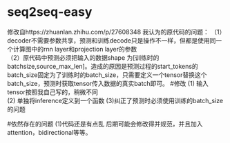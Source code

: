 # seq2seq-easy
修改自https://zhuanlan.zhihu.com/p/27608348
我认为的原代码的问题：
（1）decoder不需要参数共享，预测和训练decode只是操作不一样，但都是使用同一个计算图中的rnn layer和projection layer的参数  
（2）原代码中预测必须把输入的数据shape 为[训练时的batchsize,source_max_len]。造成的原因是预测过程的start_tokens的batch_size固定为了训练时的batch_size，只需要定义一个tensor替换这个batch_size，预测时获取tensor传入数据的真实batch即可。
#修改
(1) 输入tensor按照我自己写的，稍微不同  
(2) 单独将inference定义到一个函数
(3)纠正了预测时必须使用训练的batch_size的问题

#依然存在的问题
(1)代码还是有点乱
后期可能会修改得并规范，并且加入attention，bidirectional等等。
